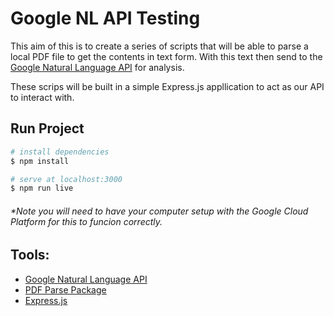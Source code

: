 # Google NL API Testing
This aim of this is to create a series of scripts that will be able to parse a local PDF file to get the contents in text form. With this text then send to the [Google Natural Language API](https://cloud.google.com/natural-language/) for analysis.

These scrips will be built in a simple Express.js appllication to act as our API to interact with.

## Run Project
``` bash
# install dependencies
$ npm install

# serve at localhost:3000
$ npm run live
```

###### *Note you will need to have your computer setup with the Google Cloud Platform for this to funcion correctly.

## Tools:
* [Google Natural Language API](https://cloud.google.com/natural-language/)
* [PDF Parse Package](https://www.npmjs.com/package/pdf-parse)
* [Express.js](https://expressjs.com/)
